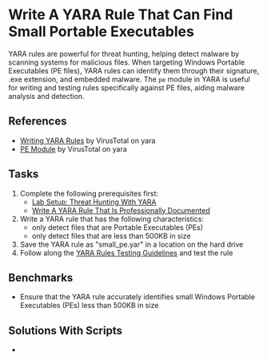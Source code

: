 # Write A YARA Rule That Can Find Small Portable Executables
YARA rules are powerful for threat hunting, helping detect malware by scanning systems for malicious files. When targeting Windows Portable Executables (PE files), YARA rules can identify them through their signature, .exe extension, and embedded malware. The `pe` module in YARA is useful for writing and testing rules specifically against PE files, aiding malware analysis and detection.

## References
- [Writing YARA Rules](https://yara.readthedocs.io/en/v3.8.1/writingrules.html) by VirusTotal on yara
- [PE Module](https://yara.readthedocs.io/en/v4.4.0/modules/pe.html) by VirusTotal on yara

## Tasks
1. Complete the following prerequisites first:
   - [Lab Setup: Threat Hunting With YARA](https://github.com/aaronamran/MCSI-Remote-Cybersecurity-Internship/blob/main/Threat%20Hunting/threat-hunting-yara.md)
   - [Write A YARA Rule That Is Professionally Documented](https://github.com/aaronamran/MCSI-Remote-Cybersecurity-Internship/blob/main/Threat%20Hunting/pro-documented-yara-rule.md)
2. Write a YARA rule that has the following characteristics:
   - only detect files that are Portable Executables (PEs)
   - only detect files that are less than 500KB in size
3. Save the YARA rule as "small_pe.yar" in a location on the hard drive
4. Follow along the [YARA Rules Testing Guidelines](https://github.com/aaronamran/MCSI-Remote-Cybersecurity-Internship/blob/main/Threat%20Hunting/pro-documented-yara-rule.md#yara-rules-testing-guidelines) and test the rule

## Benchmarks
- Ensure that the YARA rule accurately identifies small Windows Portable Executables (PEs) less than 500KB in size

## Solutions With Scripts
- 


